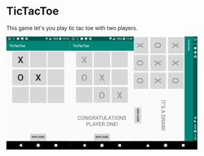 # TicTacToe
This game let's you play tic tac toe with two players.

![alt text](https://github.com/sannedonker/TicTacToe/blob/master/screenshot-TicTacToe.png)
